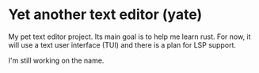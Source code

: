 # Yet another text editor (yate)

My pet text editor project. Its main goal is to help me learn rust. For now, it will use a text user interface (TUI) and there is a plan for LSP support.

I'm still working on the name.
